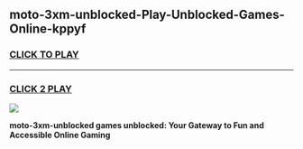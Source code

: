 
## moto-3xm-unblocked-Play-Unblocked-Games-Online-kppyf
<h3>
<a href="https://premium76.site?title=moto-3xm-unblocked&ref=25A">CLICK TO PLAY</a></h3>
<hr>

<h3>
<a href="https://premium76.site?title=moto-3xm-unblocked&ref=25A">CLICK 2 PLAY</a>
  
</h3>

<a href="https://premium76.site?title=moto-3xm-unblocked&ref=25A"><img src="https://clearcache.store/games.png"></a>


**moto-3xm-unblocked games unblocked: Your Gateway to Fun and Accessible Online Gaming**
